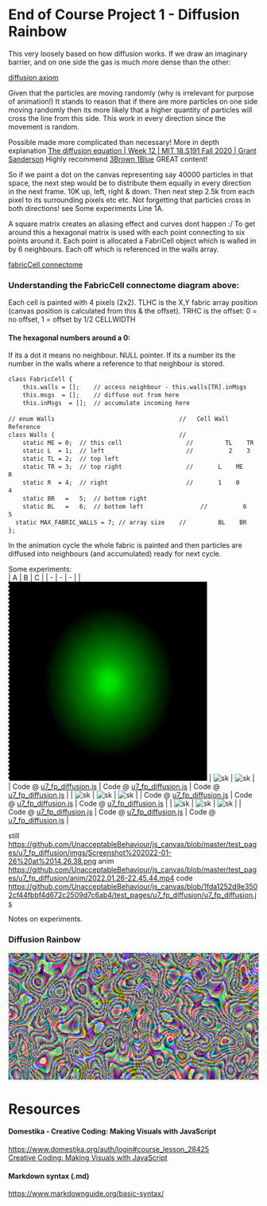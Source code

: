 # End of Course Project 1 - Diffusion Rainbow  
This very loosely based on how diffusion works.
If we draw an imaginary barrier, and on one side the gas is much more dense than the other:

[diffusion axiom](https://github.com/UnacceptableBehaviour/js_canvas/blob/master/test_pages/u7_fp_diffusion/imgs/20220127_195932.jpeg)

Given that the particles are moving randomly (why is irrelevant for purpose of animation!) 
It stands to reason that if there are more particles on one side moving randomly then its more likely
that a higher quantity of particles will cross the line from this side. This work in every direction
since the movement is random.
  
Possible made more complicated than necessary! More in depth explanation [The diffusion equation | Week 12 | MIT 18.S191 Fall 2020 | Grant Sanderson](https://www.youtube.com/watch?v=a3V0BJLIo_c)
Highly recommend [3Brown 1Blue](https://www.youtube.com/channel/UCYO_jab_esuFRV4b17AJtAw) GREAT content!    
  
So if we paint a dot on the canvas representing say 40000 particles in that space, the next step would be to distribute them equally in every direction in the next frame.
10K up, left, right & down. Then next step 2.5k from each pixel to its surrounding pixels etc etc. Not forgetting that particles cross in both directions!
see Some experiments Line 1A.
  
A square matrix creates an aliasing effect and curves dont happen :/
To get around this a hexagonal matrix is used with each point connecting to six points around it.
Each point is allocated a FabriCell object which is walled in by 6 neighbours. Each off which is referenced in the walls array.

[fabricCell connectome](https://github.com/UnacceptableBehaviour/js_canvas/blob/master/test_pages/u7_fp_diffusion/imgs/fabric_array_connections.jpeg)  
  
### Understanding the FabricCell connectome diagram above:
Each cell is painted with 4 pixels (2x2).
TLHC is the X,Y fabric array position (canvas position is calculated from this & the offset).
TRHC is the offset: 0 = no offset, 1 = offset by 1/2 CELLWIDTH
  
#### The hexagonal numbers around a 0:  
If its a dot it means no neighbour. NULL pointer.
If its a number its the number in the walls where a reference to that neighbour is stored.
```
class FabricCell {
    this.walls = [];    // access neighbour - this.walls[TR].inMsgs
    this.msgs  = [];    // diffuse out from here
    this.inMsgs  = [];  // accumulate incoming here

// enum Walls                                   //   Cell Wall Reference
class Walls {                                   //   
	static ME = 0;  // this cell                  //         TL    TR   
	static L  = 1;	// left                       //          2    3
	static TL =	2;	// top left                   
	static TR =	3;	// top right                  //       L    ME    R
	static R  =	4;	// right                      //       1    0     4
	static BR	=	5;  // bottom right               	
	static BL	=	6;  // bottom left                //          6    5
  static MAX_FABRIC_WALLS = 7; // array size    //         BL    BR
};
```

In the animation cycle the whole fabric is painted and then particles are diffused into neighbours (and accumulated) ready for next cycle.






  
Some experiments:  
| A | B | C | 
| - | - | - | 
| ![sk](https://github.com/UnacceptableBehaviour/js_canvas/blob/master/test_pages/u7_fp_diffusion/imgs/2022.01.27-20.32.05.png) | ![sk]() | ![sk]() |
| Code @ [u7_fp_diffusion.js](https://github.com/UnacceptableBehaviour/js_canvas/blob/bd248eeecf5ca825f3d2555b439fa13862c85c50/test_pages/u7_fp_diffusion/u7_fp_diffusion.js) | Code @ [u7_fp_diffusion.js]() | Code @ [u7_fp_diffusion.js]() | 
| ![sk]() | ![sk]() | ![sk]() |
| Code @ [u7_fp_diffusion.js]() | Code @ [u7_fp_diffusion.js]() | Code @ [u7_fp_diffusion.js]() | 
| ![sk]() | ![sk]() | ![sk]() |
| Code @ [u7_fp_diffusion.js]() | Code @ [u7_fp_diffusion.js]() | Code @ [u7_fp_diffusion.js]() | 


still
https://github.com/UnacceptableBehaviour/js_canvas/blob/master/test_pages/u7_fp_diffusion/imgs/Screenshot%202022-01-26%20at%2014.26.38.png
anim
https://github.com/UnacceptableBehaviour/js_canvas/blob/master/test_pages/u7_fp_diffusion/anim/2022.01.26-22.45.44.mp4
code
https://github.com/UnacceptableBehaviour/js_canvas/blob/1fda1252d9e3502cf44fbbf4d672c2509d7c6ab4/test_pages/u7_fp_diffusion/u7_fp_diffusion.js
  
Notes on experiments.  
  
### Diffusion Rainbow
![Diffusion Rainbow](https://github.com/UnacceptableBehaviour/js_canvas/blob/master/test_pages/u7_fp_diffusion/imgs/2022.01.26-16.25.15.png)  


# Resources
#### Domestika - Creative Coding: Making Visuals with JavaScript
https://www.domestika.org/auth/login#course_lesson_28425  
[Creative Coding: Making Visuals with JavaScript](https://www.domestika.org/auth/login#course_lesson_28425)

#### Markdown syntax (.md)
https://www.markdownguide.org/basic-syntax/  
